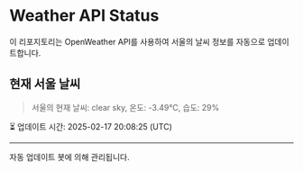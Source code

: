 
# Weather API Status

이 리포지토리는 OpenWeather API를 사용하여 서울의 날씨 정보를 자동으로 업데이트합니다.

## 현재 서울 날씨
> 서울의 현재 날씨: clear sky, 온도: -3.49°C, 습도: 29%

⏳ 업데이트 시간: 2025-02-17 20:08:25 (UTC)

---
자동 업데이트 봇에 의해 관리됩니다.
